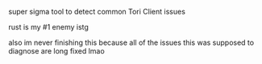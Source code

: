 super sigma tool to detect common Tori Client issues

rust is my #1 enemy istg

also im never finishing this because all of the issues this was supposed to diagnose are long fixed lmao

